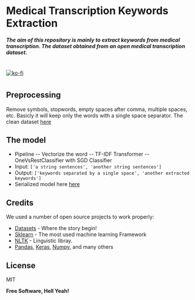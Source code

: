 # Medical Transcription Keywords Extraction
#### _The aim of this repository is mainly to extract keywords from medical transcription. The dataset obtained from an open medical transcription dataset._

#
[![ko-fi](https://ko-fi.com/img/githubbutton_sm.svg)](https://ko-fi.com/H2H146AUD)
#

## Preprocessing
Remove symbols, stopwords, empty spaces after comma, multiple spaces, etc. Basicly it will keep only the words with a single space separator. The clean dataset  [here](https://github.com/nadhirfr/medical_transcript_keyword_extract/blob/main/datasets.csv)

## The model
- Pipeline
-- Vectorize the word
-- TF-IDF Transformer
-- OneVsRestClassifier with SGD Classifier
- Input: ```['a string sentences', 'another string sentences']```
- Output: ```['keywords separated by a single space', 'another extracted keywords']```
- Serialized model here [here](https://github.com/nadhirfr/medical_transcript_keyword_extract/blob/main/sgd_pipeline1.pkl)

## Credits

We used a number of open source projects to work properly:

- [Datasets] - Where the story begin!
- [Sklearn] - The most used machine learning Framework
- [NLTK] - Linguistic libray.
- [Pandas], [Keras], [Numpy], and many others

## License

MIT

**Free Software, Hell Yeah!**

[//]: # (These are reference links used in the body of this note and get stripped out when the markdown processor does its job. There is no need to format nicely because it shouldn't be seen. Thanks SO - http://stackoverflow.com/questions/4823468/store-comments-in-markdown-syntax)

   [Datasets]: <https://www.kaggle.com/tboyle10/medicaltranscriptions>
   [Sklearn]: <https://scikit-learn.org/>
   [NLTK]: <https://www.nltk.org/>
   [Pandas]: <https://pandas.pydata.org/>
   [Keras]: <https://keras.io/>
   [Numpy]: <https://numpy.org/>
   
